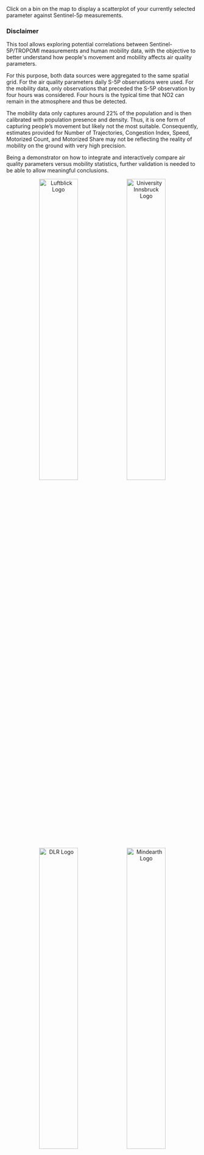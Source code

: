 Click on a bin on the map to display a scatterplot of your currently selected parameter against Sentinel-5p measurements.

### Disclaimer
This tool allows exploring potential correlations between Sentinel-5P/TROPOMI measurements and human mobility data, with the objective to better understand how people's movement and mobility affects air quality parameters.

For this purpose, both data sources were aggregated to the same spatial grid. For the air quality parameters daily S-5P observations were used. For the mobility data, only observations that preceded the S-5P observation by four hours was considered. Four hours is the typical time that NO2 can remain in the atmosphere and thus be detected.

The mobility data only captures around 22% of the population and is then calibrated with population presence and density. Thus, it is one form of capturing people’s movement but likely not the most suitable. Consequently, estimates provided for Number of Trajectories, Congestion Index, Speed, Motorized Count, and Motorized Share may not be reflecting the reality of mobility on the ground with very high precision.

Being a demonstrator on how to integrate and interactively compare air quality parameters versus mobility statistics, further validation is needed to be able to allow meaningful conclusions.

<div align="middle">
  <img alt="Luftblick Logo" src="data/gtif/images/logos/luftblick.png" width="45%" style="vertical-align: middle;"/>
  <img alt="University Innsbruck Logo" src="data/gtif/images/logos/uniinnsbruck.jpg" width="45%" style="vertical-align: middle;"/> 
</div>
<div align="middle">
<img alt="DLR Logo" src="data/gtif/images/logos/dlr.png" width="45%" style="vertical-align: middle;"/>
<img alt="Mindearth Logo" src="data/gtif/images/logos/mindearth.png" width="45%" style="vertical-align: middle;"/>
</div>
